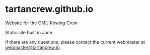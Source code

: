 tartancrew.github.io
====================

Website for the CMU Rowing Crew

Static site built in Jade.

If there are any questions, please contact the current webmaster at <webmaster@tartancrew.io>.

